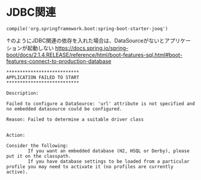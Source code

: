 

# JDBC関連

```
compile('org.springframework.boot:spring-boot-starter-jooq')
```

↑のようにJDBC関連の依存を入れた場合は、DataSourceがないとアプリケーションが起動しない
https://docs.spring.io/spring-boot/docs/2.1.4.RELEASE/reference/html/boot-features-sql.html#boot-features-connect-to-production-database

```
***************************
APPLICATION FAILED TO START
***************************

Description:

Failed to configure a DataSource: 'url' attribute is not specified and no embedded datasource could be configured.

Reason: Failed to determine a suitable driver class


Action:

Consider the following:
        If you want an embedded database (H2, HSQL or Derby), please put it on the classpath.
        If you have database settings to be loaded from a particular profile you may need to activate it (no profiles are currently active).
```
